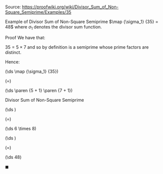 # 

Source: https://proofwiki.org/wiki/Divisor_Sum_of_Non-Square_Semiprime/Examples/35

Example of Divisor Sum of Non-Square Semiprime
$\map {\sigma_1} {35} = 48$
where $\sigma_1$ denotes the divisor sum function.


Proof
We have that:

$35 = 5 \times 7$
and so by definition is a semiprime whose prime factors are distinct.

Hence:














\(\ds \map {\sigma_1} {35}\)

\(=\)







\(\ds \paren {5 + 1} \paren {7 + 1}\)





Divisor Sum of Non-Square Semiprime














\(\ds \)

\(=\)







\(\ds 6 \times 8\)




















\(\ds \)

\(=\)







\(\ds 48\)









$\blacksquare$





